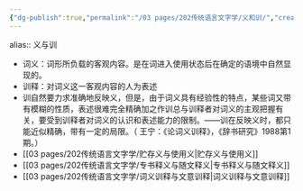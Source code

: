 ```yaml
---
{"dg-publish":true,"permalink":"/03 pages/202传统语言文字学/义和训/","created":"2024-11-30T20:45:46.957+08:00","updated":"2025-03-02T16:00:52.199+08:00"}
---
```


alias:: 义与训

- 词义：词形所负载的客观内容。是在词进入使用状态后在确定的语境中自然显现的。
- 训释：对词义这一客观内容的人为表述
- 训自然要力求准确地反映义，但是，由于词义具有经验性的特点，某些词又带有模糊的性质，表述很难完全精确加之作训总与训释者对词义的主观把握有关，要受到训释者对词义的认识和表述能力的限制。——训在反映义时，都只能近似精确，带有一定的局限。（ 王宁：《论词义训释》，《辞书研究》1988第1期。）
- [[03 pages/202传统语言文字学/贮存义与使用义\|贮存义与使用义]]
- [[03 pages/202传统语言文字学/专书释义与随文释义\|专书释义与随文释义]]
- [[03 pages/202传统语言文字学/词义训释与文意训释\|词义训释与文意训释]]